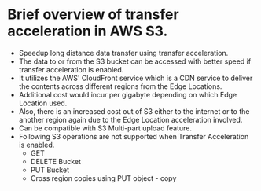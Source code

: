 # Brief overview of transfer acceleration in AWS S3.

- Speedup long distance data transfer using transfer acceleration.
- The data to or from the S3 bucket can be accessed with better speed if transfer
  acceleration is enabled. 
- It utilizes the AWS' CloudFront service which is a
  CDN service to deliver the contents across different regions from the Edge Locations.
- Additional cost would incur per gigabyte depending on which Edge Location used.
- Also, there is an increased cost out of S3 either to the internet or to the another region again due to the Edge Location acceleration involved.
- Can be compatible with S3 Multi-part upload feature.
- Following S3 operations are not supported when Transfer Acceleration is enabled.
  - GET
  - DELETE Bucket
  - PUT Bucket
  - Cross region copies using PUT object - copy

